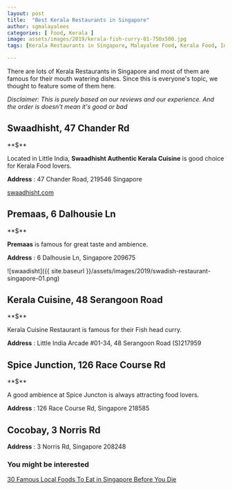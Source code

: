 ```yaml
---
layout: post
title:  "Best Kerala Restaurants in Singapore"
author: sgmalayalees
categories: [ Food, Kerala ]
image: assets/images/2019/kerala-fish-curry-01-750x500.jpg
tags: [Kerala Restaurants in Singapore, Malayalee Food, Kerala Food, Indian Food, featured]

---
```

There are lots of Kerala Restaurants in Singapore and most of them are famous for their mouth watering dishes. Since this is everyone's topic, we thought to feature some of them here.

*Disclaimer: This is purely based on our reviews and our experience. And the order is doesn't mean it's good or bad*


## Swaadhisht, 47 Chander Rd

**$$**$

Located in Little India, **Swaadhisht Authentic Kerala Cuisine** is good choice for Kerala Food lovers.

**Address** : 47 Chander Road, 219546 Singapore

[swaadhisht.com](https://www.swaadhisht.com)


## Premaas, 6 Dalhousie Ln

**$$**$

**Premaas** is famous for great taste and ambience. 

**Address** : 6 Dalhousie Ln, Singapore 209675


![swaadisht]({{ site.baseurl }}/assets/images/2019/swadish-restaurant-singapore-01.png)


## Kerala Cuisine, 48 Serangoon Road

**$$**$

Kerala Cuisine Restaurant is famous for their Fish head curry.

**Address** : Little India Arcade #01-34, 48 Serangoon Road (S)217959


## Spice Junction, 126 Race Course Rd

**$$**$

A good ambience at Spice Juncton is always attracting food lovers.

**Address** : 126 Race Course Rd, Singapore 218585



## Cocobay, 3 Norris Rd

**Address** : 3 Norris Rd, Singapore 208248




### You might be interested

[30 Famous Local Foods To Eat in Singapore Before You Die](https://www.youtube.com/watch?v=RsnLwAnN3ro)
